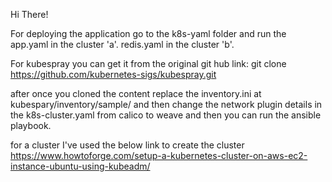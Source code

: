 Hi There!

For deploying the application go to the k8s-yaml folder and run the app.yaml in the cluster 'a'.
redis.yaml in the cluster 'b'. 


For kubespray you can get it from the original git hub link:
git clone https://github.com/kubernetes-sigs/kubespray.git

after once you cloned the content replace the inventory.ini at kubespary/inventory/sample/ 
and then change the network plugin details in the k8s-cluster.yaml from calico to weave and then you can run the ansible playbook.


for a cluster I've used the below link to create the cluster
https://www.howtoforge.com/setup-a-kubernetes-cluster-on-aws-ec2-instance-ubuntu-using-kubeadm/

